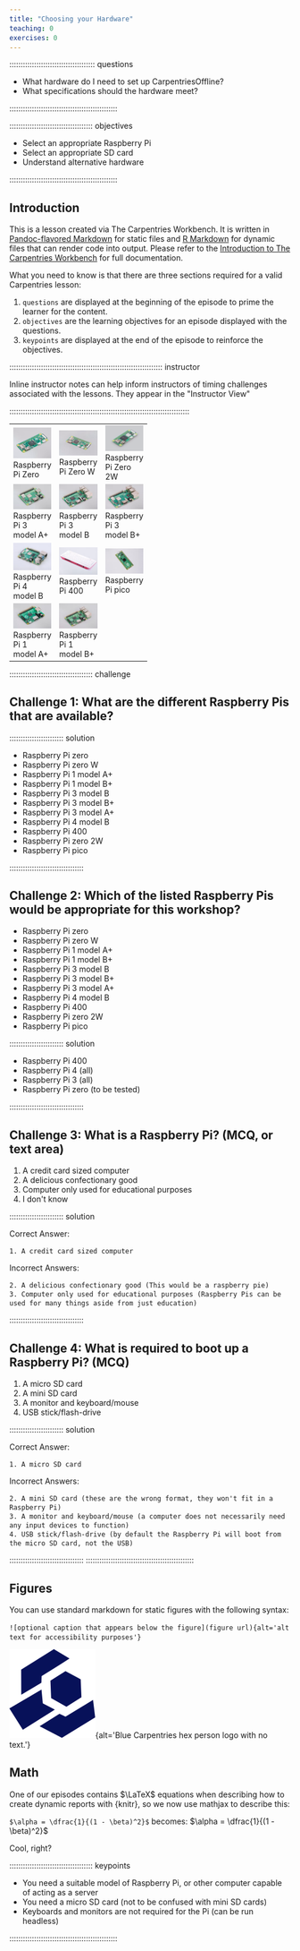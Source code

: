 ```yaml
---
title: "Choosing your Hardware"
teaching: 0
exercises: 0
---
```


:::::::::::::::::::::::::::::::::::::: questions 

- What hardware do I need to set up CarpentriesOffline?
- What specifications should the hardware meet?

::::::::::::::::::::::::::::::::::::::::::::::::

::::::::::::::::::::::::::::::::::::: objectives

- Select an appropriate Raspberry Pi
- Select an appropriate SD card
- Understand alternative hardware

::::::::::::::::::::::::::::::::::::::::::::::::

## Introduction

This is a lesson created via The Carpentries Workbench. It is written in
[Pandoc-flavored Markdown](https://pandoc.org/MANUAL.txt) for static files and
[R Markdown][r-markdown] for dynamic files that can render code into output. 
Please refer to the [Introduction to The Carpentries 
Workbench](https://carpentries.github.io/sandpaper-docs/) for full documentation.

What you need to know is that there are three sections required for a valid
Carpentries lesson:

 1. `questions` are displayed at the beginning of the episode to prime the
    learner for the content.
 2. `objectives` are the learning objectives for an episode displayed with
    the questions.
 3. `keypoints` are displayed at the end of the episode to reinforce the
    objectives.

:::::::::::::::::::::::::::::::::::::::::::::::::::::::::::::::::::: instructor

Inline instructor notes can help inform instructors of timing challenges
associated with the lessons. They appear in the "Instructor View"

::::::::::::::::::::::::::::::::::::::::::::::::::::::::::::::::::::::::::::::::


<table>
 <tr>
  <td style="width: 50px"><img src='RaspberryPiZero.png' alt='An image of the Raspberry Pi Zero'>Raspberry Pi Zero</td>
  <td style="width: 50px"><img src='RaspberryPiZeroW.png' alt='An image of the Raspberry Pi Zero W'>Raspberry Pi Zero W</td>
  <td style="width: 50px"><img src='RaspberryPiZero2W.png' alt='An image of the Raspberry Pi Zero 2W'>Raspberry Pi Zero 2W</td>
 </tr>
 <tr>
  <td style="width: 50px"><img src='RaspberryPi3ModelAp.png' alt='An image of the Raspberry Pi 3 model A+'>Raspberry Pi 3 model A+</td>
  <td style="width: 50px"><img src='RaspberryPi3ModelB.png' alt='An image of the Raspberry Pi 3 model B'>Raspberry Pi 3 model B</td>
  <td style="width: 50px"><img src='RaspberryPi3ModelBp.png' alt='An image of the Raspberry Pi 3 model B+'>Raspberry Pi 3 model B+</td>
 </tr>
 <tr>
  <td style="width: 50px"><img src='RaspberryPi4ModelB.png' alt='An image of the Raspberry Pi 4 model B'>Raspberry Pi 4 model B</td>
  <td style="width: 50px"><img src='RaspberryPi400.png' alt='An image of the Raspberry Pi 400'>Raspberry Pi 400</td>
  <td style="width: 50px"><img src='RaspberryPiPico.png' alt='An image of the Raspberry Pi pico'>Raspberry Pi pico</td>
 </tr>
 <tr>
  <td style="width: 50px"><img src='RaspberryPi1ModelAp.png' alt='An image of the Raspberry Pi 1 model A+'>Raspberry Pi 1 model A+</td>
  <td style="width: 50px"><img src='RaspberryPi1ModelBp.png' alt='An image of the Raspberry Pi 1 model B+'>Raspberry Pi 1 model B+</td>
  <td style="width: 50px"></td>
 </tr>
</table>

::::::::::::::::::::::::::::::::::::: challenge 

## Challenge 1: What are the different Raspberry Pis that are available?

:::::::::::::::::::::::: solution 

- Raspberry Pi zero
- Raspberry Pi zero W
- Raspberry Pi 1 model A+
- Raspberry Pi 1 model B+
- Raspberry Pi 3 model B
- Raspberry Pi 3 model B+
- Raspberry Pi 3 model A+
- Raspberry Pi 4 model B
- Raspberry Pi 400
- Raspberry Pi zero 2W
- Raspberry Pi pico

:::::::::::::::::::::::::::::::::


## Challenge 2: Which of the listed Raspberry Pis would be appropriate for this workshop?

- Raspberry Pi zero
- Raspberry Pi zero W
- Raspberry Pi 1 model A+
- Raspberry Pi 1 model B+
- Raspberry Pi 3 model B
- Raspberry Pi 3 model B+
- Raspberry Pi 3 model A+
- Raspberry Pi 4 model B
- Raspberry Pi 400
- Raspberry Pi zero 2W
- Raspberry Pi pico

:::::::::::::::::::::::: solution 

- Raspberry Pi 400
- Raspberry Pi 4 (all)
- Raspberry Pi 3 (all)
- Raspberry Pi zero (to be tested)

:::::::::::::::::::::::::::::::::


## Challenge 3: What is a Raspberry Pi? (MCQ, or text area)

1. A credit card sized computer
2. A delicious confectionary good
3. Computer only used for educational purposes
4. I don't know

:::::::::::::::::::::::: solution 

Correct Answer:
```
1. A credit card sized computer
```
Incorrect Answers:
```
2. A delicious confectionary good (This would be a raspberry pie)
3. Computer only used for educational purposes (Raspberry Pis can be used for many things aside from just education)
```
:::::::::::::::::::::::::::::::::


## Challenge 4: What is required to boot up a Raspberry Pi? (MCQ)

1. A micro SD card
2. A mini SD card
3. A monitor and keyboard/mouse
4. USB stick/flash-drive

:::::::::::::::::::::::: solution 

Correct Answer:
```
1. A micro SD card
```
Incorrect Answers:
```
2. A mini SD card (these are the wrong format, they won't fit in a Raspberry Pi)
3. A monitor and keyboard/mouse (a computer does not necessarily need any input devices to function)
4. USB stick/flash-drive (by default the Raspberry Pi will boot from the micro SD card, not the USB)
```
:::::::::::::::::::::::::::::::::
::::::::::::::::::::::::::::::::::::::::::::::::

## Figures

You can use standard markdown for static figures with the following syntax:

`![optional caption that appears below the figure](figure url){alt='alt text for
accessibility purposes'}`

![You belong in The Carpentries!](https://raw.githubusercontent.com/carpentries/logo/master/Badge_Carpentries.svg){alt='Blue Carpentries hex person logo with no text.'}

## Math

One of our episodes contains $\LaTeX$ equations when describing how to create
dynamic reports with {knitr}, so we now use mathjax to describe this:

`$\alpha = \dfrac{1}{(1 - \beta)^2}$` becomes: $\alpha = \dfrac{1}{(1 - \beta)^2}$

Cool, right?

::::::::::::::::::::::::::::::::::::: keypoints 

- You need a suitable model of Raspberry Pi, or other computer capable of acting as a server
- You need a micro SD card (not to be confused with mini SD cards)
- Keyboards and monitors are not required for the Pi (can be run headless)

::::::::::::::::::::::::::::::::::::::::::::::::

[r-markdown]: https://rmarkdown.rstudio.com/
